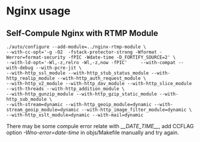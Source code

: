 # Nginx usage

## Self-Compule Nginx with RTMP Module
```
./auto/configure --add-module=../nginx-rtmp-module \
--with-cc-opt='-g -O2  -fstack-protector-strong -Wformat -Werror=format-security -fPIC -Wdate-time -D_FORTIFY_SOURCE=2' \
--with-ld-opt='-Wl,-z,relro -Wl,-z,now -fPIC'     --with-compat --with-debug --with-pcre-jit \
--with-http_ssl_module --with-http_stub_status_module --with-http_realip_module --with-http_auth_request_module \
--with-http_v2_module --with-http_dav_module --with-http_slice_module --with-threads --with-http_addition_module \
--with-http_gunzip_module --with-http_gzip_static_module --with-http_sub_module \
--with-stream=dynamic --with-http_geoip_module=dynamic --with-stream_geoip_module=dynamic --with-http_image_filter_module=dynamic \
--with-http_xslt_module=dynamic --with-mail=dynamic
```
There may be some compule error relate with *__DATE_TIME\_\_*, add CCFLAG option *-Wno-error=date-time* in objs/Makefile manually and try again.